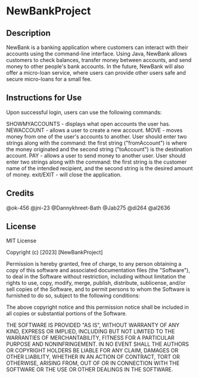 # NewBankProject

## Description
NewBank is a banking application where customers can interact with their accounts using the command-line interface. 
Using Java, NewBank allows customers to check balances, transfer money between accounts, and send money to other 
people's bank accounts. In the future, NewBank will also offer a micro-loan service, where users can provide other 
users safe and secure micro-loans for a small fee.


## Instructions for Use

Upon successful login, users can use the following commands: 

SHOWMYACCOUNTS - displays what open accounts the user has.
NEWACCOUNT - allows a user to create a new account.
MOVE - moves money from one of the user's accounts to another. User should enter two strings along with the command: 
the first string ("fromAccount") is where the money originated and the second string ("toAccount") is the destination 
account.
PAY - allows a user to send money to another user. User should enter two strings along with the command: the first 
string is the customer name of the intended recipient, and the second string is the desired amount of money. 
exit/EXIT - will close the application.


## Credits

@ok-456
@jni-23
@Dannykhreet-Bath
@Jab275
@di264
@al2636

## License
MIT License

Copyright (c) [2023] [NewBankProject]

Permission is hereby granted, free of charge, to any person obtaining a copy
of this software and associated documentation files (the "Software"), to deal
in the Software without restriction, including without limitation the rights
to use, copy, modify, merge, publish, distribute, sublicense, and/or sell
copies of the Software, and to permit persons to whom the Software is
furnished to do so, subject to the following conditions:

The above copyright notice and this permission notice shall be included in all
copies or substantial portions of the Software.

THE SOFTWARE IS PROVIDED "AS IS", WITHOUT WARRANTY OF ANY KIND, EXPRESS OR
IMPLIED, INCLUDING BUT NOT LIMITED TO THE WARRANTIES OF MERCHANTABILITY,
FITNESS FOR A PARTICULAR PURPOSE AND NONINFRINGEMENT. IN NO EVENT SHALL THE
AUTHORS OR COPYRIGHT HOLDERS BE LIABLE FOR ANY CLAIM, DAMAGES OR OTHER
LIABILITY, WHETHER IN AN ACTION OF CONTRACT, TORT OR OTHERWISE, ARISING FROM,
OUT OF OR IN CONNECTION WITH THE SOFTWARE OR THE USE OR OTHER DEALINGS IN THE
SOFTWARE.
